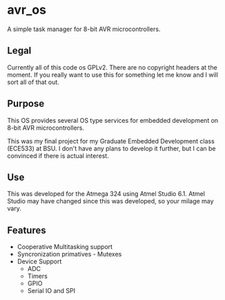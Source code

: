 # avr_os
A simple task manager for 8-bit AVR microcontrollers.

## Legal
Currently all of this code os GPLv2. There are no copyright headers
at the moment. If you really want to use this for something let me 
know and I will sort all of that out.

## Purpose
This OS provides several OS type services for embedded development
on 8-bit AVR microcontrollers.

This was my final project for my Graduate Embedded Development class 
(ECE533) at BSU. I don't have any plans to develop it further, but
I can be convinced if there is actual interest.

## Use
This was developed for the Atmega 324 using Atmel Studio 6.1. Atmel Studio
may have changed since this was developed, so your milage may vary.

## Features
* Cooperative Multitasking support
* Syncronization primatives - Mutexes
* Device Support
  * ADC
  * Timers
  * GPIO
  * Serial IO and SPI
  

